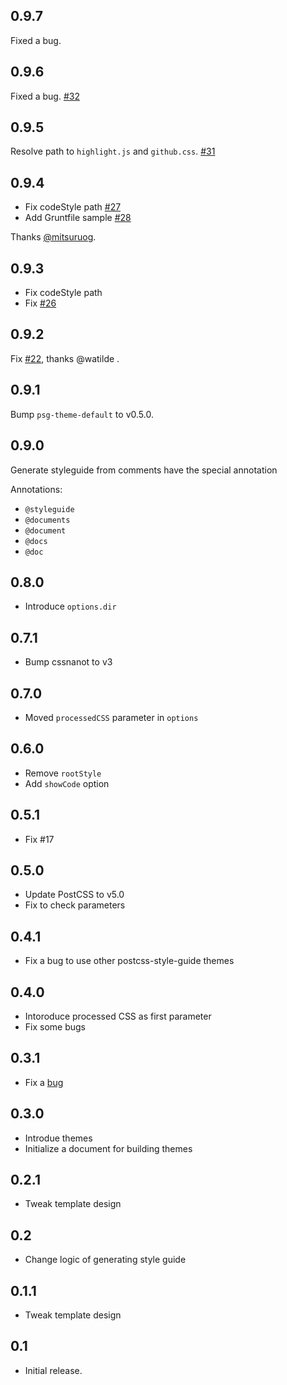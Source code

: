## 0.9.7

Fixed a bug.

## 0.9.6

Fixed a bug. [#32](https://github.com/morishitter/postcss-style-guide/pull/32)

## 0.9.5

Resolve path to `highlight.js` and `github.css`. [#31](https://github.com/morishitter/postcss-style-guide/pull/31)

## 0.9.4

- Fix codeStyle path [#27](https://github.com/morishitter/postcss-style-guide/pull/27)
- Add Gruntfile sample [#28](https://github.com/morishitter/postcss-style-guide/pull/28)

Thanks [@mitsuruog](https://github.com/mitsuruog).

## 0.9.3

- Fix codeStyle path
- Fix [#26](https://github.com/morishitter/postcss-style-guide/pull/26)

## 0.9.2

Fix [#22](https://github.com/morishitter/postcss-style-guide/issues/22), thanks @watilde .

## 0.9.1

Bump `psg-theme-default` to v0.5.0.

## 0.9.0

Generate styleguide from comments have the special annotation

Annotations:

- `@styleguide`
- `@documents`
- `@document`
- `@docs`
- `@doc`

## 0.8.0

- Introduce `options.dir`

## 0.7.1

- Bump cssnanot to v3

## 0.7.0

- Moved `processedCSS` parameter in `options`

## 0.6.0

- Remove `rootStyle`
- Add `showCode` option

## 0.5.1

- Fix #17

## 0.5.0

- Update PostCSS to v5.0
- Fix to check parameters

## 0.4.1

- Fix a bug to use other postcss-style-guide themes

## 0.4.0

- Intoroduce processed CSS as first parameter
- Fix some bugs

## 0.3.1

* Fix a [bug](https://github.com/morishitter/postcss-style-guide/issues/9)

## 0.3.0

* Introdue themes
* Initialize a document for building themes

## 0.2.1

* Tweak template design

## 0.2

* Change logic of generating style guide

## 0.1.1

* Tweak template design

## 0.1

* Initial release.
